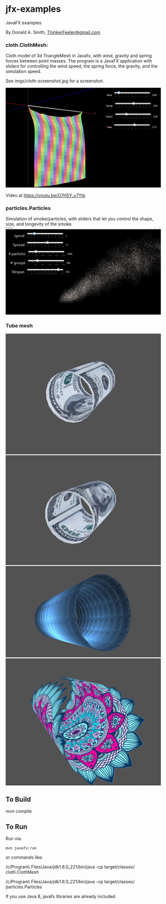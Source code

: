 # jfx-examples
JavaFX examples

By Donald A. Smith, ThinkerFeeler@gmail.com

### cloth.ClothMesh:

 Cloth model of 3d TriangleMesh in Javafx, with wind, gravity and spring forces between point masses.
 The program is a JavaFX application with sliders for controlling the wind speed, the spring force, the gravity,
 and the simulation speed.


 See imgs/cloth-screenshot.jpg for a screenshot.

 ![Cloth Model Screenshot](imgs/cloth-screenshot.jpg)

 Video at https://youtu.be/O7H5Y_y7Ytk

### particles.Particles

Simulation of smoke/particles, with sliders that let you control the shape, size, and longevity of the smoke.
 ![Particles/Smoke Screenshot](imgs/particles.jpg)


### Tube mesh

 ![Tube Mesh Screenshot 1](imgs/tube1.jpg) ![Tube Mesh Screenshot 2](imgs/tube2.jpg)
 ![Tube Mesh Screenshot 3](imgs/tube3.jpg) ![Tube Mesh Screenshot 4](imgs/tube4.png)


## To Build
mvn compile


## To Run
Run via:

    mvn javafx:run

or commands like:

/c/Program\ Files/Java/jdk1.8.0_221/bin/java -cp target/classes/ cloth.ClothMesh

/c/Program\ Files/Java/jdk1.8.0_221/bin/java -cp target/classes/ particles.Particles


If you use Java 8, javafx libraries are already included.
